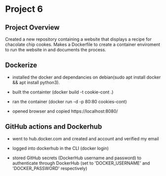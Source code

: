 # Project 6

## Project Overview

Created a new repository containing a website that displays a recipe for chacolate chip cookes. Makes a Dockerfile to create a container enviroment to run the website in and documents the process.

## Dockerize

- installed the docker and dependancies on debian(sudo apt install docker && apt install python3).

- built the containter (docker build -t cookie-cont .)

- ran the container (docker run -d -p 80:80 cookies-cont)

- opened browser and copied https://localhost:8080/

## GitHub actions and Dockerhub

- went to hub.docker.com and created and account and verified my email

- logged into dockerhub in the CLI (docker login)

- stored GitHub secrets (DockerHub username and password) to authenticate through DockerHub (set to 'DOCKER_USERNAME' and 'DOCKER_PASSWORD' respectively)